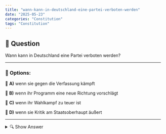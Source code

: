 ```yaml
---
title: "wann-kann-in-deutschland-eine-partei-verboten-werden"
date: "2025-05-23"
categories: "Constitution"
tags: "Constitution"
---
```


## 📌 **Question**

Wann kann in Deutschland eine Partei verboten werden?



---

### 📝 **Options:**

🔘 **A)** wenn sie gegen die Verfassung kämpft

🔘 **B)** wenn ihr Programm eine neue Richtung vorschlägt

🔘 **C)** wenn ihr Wahlkampf zu teuer ist

🔘 **D)** wenn sie Kritik am Staatsoberhaupt äußert

---

<details>
  <summary>🔍 Show Answer</summary>

  <p>
💡  <b>Correct Answer:</b>  a
  </p>
  <p>
    📖<b>Explanation:</b>
    In Deutschland kann eine Partei gemäß Artikel 21 des Grundgesetzes verboten werden, wenn sie darauf abzielt, die freiheitlich demokratische Grundordnung zu beeinträchtigen oder zu beseitigen. Das Bundesverfassungsgericht entscheidet über das Verbot einer Partei. Historisch gesehen wurden Parteien aufgrund extremistischer Bestrebungen oder verfassungsfeindlicher Aktivitäten verboten. Weder hohe Wahlkampfausgaben noch Vorschläge für neue politische Richtungen oder Kritik am Staatsoberhaupt sind Gründe für ein Parteiverbot. Diese Rahmenbedingungen schützen die politische Vielfalt und Meinungsfreiheit innerhalb der demokratischen Prozesse Deutschlands.
  </p>
</details>
